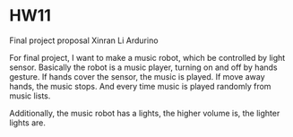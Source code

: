 # HW11
Final project proposal
Xinran Li
Ardurino

For final project, I want to make a music robot, which be controlled by light sensor. Basically the robot is a music player, turning on and off by hands gesture. If hands cover the sensor, the music is played. If move away hands, the music stops. And every time music is played randomly from music lists. 

Additionally, the music robot has a lights, the higher volume is, the lighter lights are. 
